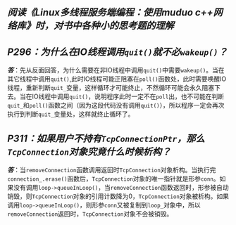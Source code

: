 ## *阅读《Linux多线程服务端编程：使用muduo c++网络库》时，对书中各种小的思考题的理解*

## *P296：为什么在IO线程调用`quit()`就不必`wakeup()`？*
***答***：先从反面回答，为什么需要在非IO线程中调用`quit()`中需要`wakeup()`。当在其它线程中调用`quit()`,此时IO线程可能正阻塞在`poll()`函数处，此时需要唤醒IO线程，重新判断`quit_`变量，这样循环才可能终止，不然循环可能会永久阻塞下去。当在IO线程中调用`quit()`，说明程序此时一定不在`poll`出，也不可能在判断`quit_`和`poll()`函数之间（因为这段代码没有调用`quit()`），所以程序一定会再次执行到判断`quit_`变量处，这样就终止循环了。

## *P311：如果用户不持有`TcpConnectionPtr`，那么`TcpConnection`对象究竟什么时候析构？*
***答***：当`removeConnection`函数调用返回时`TcpConnection`对象析构。当执行完`connection_.erase()`函数后，`TcpConnection`对象的唯一指针就是形参`conn`。如果没有调用`loop->queueInLoop()`，当`removeConnection`函数返回时，形参被自动销毁，则`TcpConnection`对象的引用计数降为0，`TcpConnection`对象被析构。如果调用`loop->queueInLoop()`，则形参`conn`又被复制到`loop_`对象中，所以`removeConnection`返回时，`TcpConnection`对象不会被销毁。